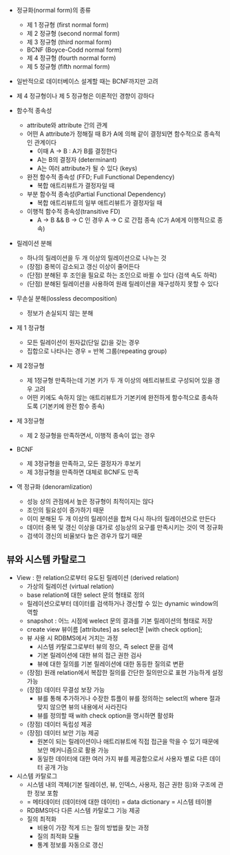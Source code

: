 - 정규화(normal form)의 종류
    - 제 1 정규형 (first normal form)
    - 제 2 정규형 (second normal form)
    - 제 3 정규형 (third normal form)
    - BCNF (Boyce-Codd normal form)
    - 제 4 정규형 (fourth normal form)
    - 제 5 정규형 (fifth normal form)
- 일반적으로 데이터베이스 설계할 때는 BCNF까지만 고려
- 제 4 정규형이나 제 5 정규형은 이론적인 경향이 강하다

- 함수적 종속성
    - attribute와 attribute 간의 관계
    - 어떤 A attribute가 정해질 때 B가 A에 의해 같이 결정되면 함수적으로 종속적인 관계이다
        - 이때 A → B : A가 B를 결정한다
        - A는 B의 결정자 (determinant)
        - A는 여러 attribute가 될 수 있다 (keys)
    - 완전 함수적 종속성 (FFD; Full Functional Dependency)
        - 복합 애트리뷰트가 결정자일 때
    - 부분 함수적 종속성(Partial Functional Dependency)
        - 복합 애트리뷰트의 일부 애트리뷰트가 결정자일 때
    - 이행적 함수적 종속성(transitive FD)
        - A → B && B → C 인 경우 A → C 로 간접 종속 (C가 A에게 이행적으로 종속)
        
- 릴레이션 분해
    - 하나의 릴레이션을 두 개 이상의 릴레이션으로 나누는 것
    - (장점) 중복이 감소되고 갱신 이상이 줄어든다
    - (단점) 분해된 후 조인을 필요로 하는 조인으로 바뀔 수 있다 (검색 속도 하락)
    - (단점) 분해된 릴레이션을 사용하여 원래 릴레이션을 재구성하지 못할 수 있다
- 무손실 분해(lossless decomposition)
    - 정보가 손실되지 않는 분해

- 제 1 정규형
    - 모든 릴레이션이 원자값(단일 값)을 갖는 경우
    - 집합으로 나타나는 경우 = 반복 그룹(repeating group)
- 제 2정규형
    - 제 1정규형 만족하는데 기본 키가 두 개 이상의 애트리뷰트로 구성되어 있을 경우 고려
    - 어떤 키에도 속하지 않는 애트리뷰트가 기본키에 완전하게 함수적으로 종속하도록 (기본키에 완전 함수 종속)
- 제 3정규형
    - 제 2 정규형을 만족하면서, 이행적 종속이 없는 경우
- BCNF
    - 제 3정규형을 만족하고, 모든 결정자가 후보키
    - 제 3정규형을 만족하면 대체로 BCNF도 만족
- 역 정규화 (denoramlization)
    - 성능 상의 관점에서 높은 정규형이 최적이지는 않다
    - 조인의 필요성이 증가하기 때문
    - 이미 분해된 두 개 이상의 릴레이션을 합쳐 다시 하나의 릴레이션으로 만든다
    - 데이터 중복 및 갱신 이상을 대가로 성능상의 요구를 만족시키는 것이 역 정규화
    - 검색이 갱신의 비율보다 높은 경우가 많기 때문

## 뷰와 시스템 카탈로그

- View : 한 relation으로부터 유도된 릴레이션 (derived relation)
    - 가상의 릴레이션 (virtual relation)
    - base relation에 대한 select 문의 형태로 정의
    - 릴레이션으로부터 데이터를 검색하거나 갱신할 수 있는 dynamic window의 역할
    - snapshot : 어느 시점에 welect 문의 결과를 기본 릴레이션의 형태로 저장
    - create view 뷰이름 [attributes] as select문 [with check option];
    - 뷰 사용 시 RDBMS에서 거치는 과정
        - 시스템 카탈로그로부터 뷰의 정으, 즉 select 문을 검색
        - 기본 릴레이션에 대한 뷰의 접근 권한 검사
        - 뷰에 대한 질의를 기본 릴레이션에 대한 동등한 질의로 변환
    - (장점) 원래 relation에서 복잡한 질의를 간단한 질의만으로 표현 가능하게 설정 가능
    - (장점) 데이터 무결성 보장 가능
        - 뷰를 통해 추가하거나 수장한 튜플이 뷰를 정의하는 select의 where 절과 맞지 않으면 뷰의 내용에서 사라진다
        - 뷰를 정의할 때 with check option을 명시하면 활성화
    - (장점) 데이터 독립성 제공
    - (장점) 데이터 보안 기능 제공
        - 원본이 되는 릴레이션이나 애트리뷰트에 직접 접근을 막을 수 있기 때문에 보안 메커니즘으로 활용 가능
        - 동일한 데이터에 대한 여러 가지 뷰를 제공함으로서 사용자 별로 다른 데이터 공개 가능
- 시스템 카탈로그
    - 시스템 내의 객체(기본 릴레이션, 뷰, 인덱스, 사용자, 점근 권한 등)와 구조에 관한 정보 포함
    - = 메타데이터 (데이터에 대한 데이터) = data dictionary = 시스템 테이블
    - RDBMS마다 다른 시스템 카탈로그 기능 제공
    - 질의 최적화
        - 비용이 가장 적게 드는 질의 방법을 찾는 과정
        - 질의 최적화 모듈
        - 통계 정보를 자동으로 갱신